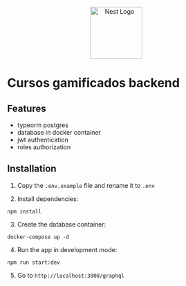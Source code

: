 <p align="center">
  <a href="http://nestjs.com/" target="blank"><img src="https://nestjs.com/img/logo-small.svg" width="120" alt="Nest Logo" /></a>
</p>


# Cursos gamificados backend

## Features

- typeorm postgres
- database in docker container
- jwt authentication
- roles authorization

## Installation

1. Copy the ```.env.example``` file and rename it to ```.env```

2. Install dependencies:
```
npm install
```

3. Create the database container:
```
docker-compose up -d
```

4. Run the app in development mode:
```
npm run start:dev
```

5. Go to ```http://localhost:3000/graphql```
